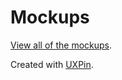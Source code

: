 # Mockups

[View all of the mockups](http://rawgithub.com/whastings/web_dev_bookmarks/master/docs/design/mockups/index.html).

Created with [UXPin](http://uxpin.com/).
